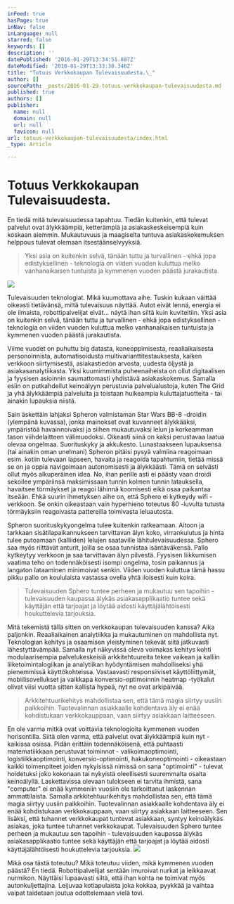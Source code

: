 ```yaml
---
inFeed: true
hasPage: true
inNav: false
inLanguage: null
starred: false
keywords: []
description: ''
datePublished: '2016-01-29T13:34:51.887Z'
dateModified: '2016-01-29T13:33:30.346Z'
title: "Totuus Verkkokaupan Tulevaisuudesta.\_"
author: []
sourcePath: _posts/2016-01-29-totuus-verkkokaupan-tulevaisuudesta.md
published: true
authors: []
publisher:
  name: null
  domain: null
  url: null
  favicon: null
url: totuus-verkkokaupan-tulevaisuudesta/index.html
_type: Article

---
```

# Totuus Verkkokaupan Tulevaisuudesta. 

En tiedä mitä tulevaisuudessa tapahtuu. Tiedän kuitenkin, että tulevat palvelut ovat älykkäämpiä, ketterämpiä ja asiakaskeskeisempiä kuin koskaan aiemmin. Mukautuvuus ja maagiselta tuntuva asiakaskokemuksen helppous tulevat olemaan itsestäänselvyyksiä. 
> 
> Yksi asia on kuitenkin selvä, tänään tuttu ja turvallinen - ehkä jopa edistyksellinen - teknologia on viiden vuoden kuluttua melko vanhanaikaisen tuntuista ja kymmenen vuoden päästä jurakautista. 

![](https://s3-us-west-2.amazonaws.com/the-grid-img/p/01cf469ea718a9aa53dd13313a9b2eda890110a6.png)

Tulevaisuuden teknologiat. Mikä kuumottava aihe. Tuskin kukaan väittää oikeasti tietävänsä, miltä tulevaisuus näyttää. Autot eivät lennä, energia ei ole ilmaista, robottipalvelijat eivät... näytä ihan siltä kuin kuviteltiin.
Yksi asia on kuitenkin selvä, tänään tuttu ja turvallinen - ehkä jopa edistyksellinen - teknologia on viiden vuoden kuluttua melko vanhanaikaisen tuntuista ja kymmenen vuoden päästä jurakautista. 

Viime vuodet on puhuttu big datasta, koneoppimisesta, reaaliaikaisesta personoinnista, automatisoidusta multivarianttitestauksesta, kaiken verkkoon siirtymisestä, asiakastiedon arvosta, uudesta öljystä ja asiakasanalytiikasta. Yksi kuumimmista puheenaiheista on ollut digitaalisen ja fyysisen asioinnin saumattomasti yhdistävä asiakaskokemus. Samalla esiin on putkahdellut keinoälyyn perustuvia palvelualustoja, kuten The Grid ja yhä älykkäämpiä palveluita ja toistaan huikeampia kuluttajatuotteita - tai ainakin lupauksia niistä. 

Sain äskettäin lahjaksi Spheron valmistaman Star Wars BB-8 -droidin (ylempänä kuvassa), jonka mainokset ovat kuvanneet älykkääksi, ympäristöä havainnoivaksi ja siihen mukautuvaksi lelun ja korkeamman tason viihdelaitteen välimuodoksi. Oikeasti siinä on kaksi perustavaa laatua olevaa ongelmaa. Suorituskyky ja akkukesto. Lunastaakseen lupauksensa (tai ainakin oman unelmani) Spheron pitäisi pysyä valmiina reagoimaan esim. kotiin tulevaan lapseen, havaita ja reagoida tapahtumiin, tietää missä se on ja oppia navigoimaan autonomisesti ja älykkäästi. Tämä on selvästi ollut myös alkuperäinen idea. No, ihan perille asti ei päästy vaan droidi sekoilee ympäriinsä maksimissaan tunnin kolmen tunnin latauksella, havaitsee törmäykset ja reagoi lähinnä koomisesti eikä osaa paikantaa itseään. Ehkä suurin ihmetyksen aihe on, että Sphero ei kytkeydy wifi -verkkoon. Se onkin oikeastaan vain hyperhieno toteutus 80 -luvulta tutusta törmäyksiin reagoivasta pattereilla toimivasta leluautosta. 

Spheron suorituskykyongelma tulee kuitenkin ratkeamaan. Aitoon ja tarkkaan sisätilapaikannukseen tarvittavan älyn koko, virrankulutus ja hinta tulee putoamaan (kalliiden) lelujen saataville lähitulevaisuudessa. Sphero saa myös riittävät anturit, joilla se osaa tunnistaa isäntäväkensä. Pallo kytkeytyy verkkoon ja saa tarvittavan älyn pilvestä. Fyysisen liikkumisen vaatima teho on todennäköisesti isompi ongelma, tosin paikannus ja langaton lataaminen minimoivat senkin. Viiden vuoden kuluttua tämä hassu pikku pallo on koululaista vastassa ovella yhtä iloisesti kuin koira.  
> 
> Tulevaisuuden Sphero tuntee perheen ja mukautuu sen tapoihin - tulevaisuuden kaupassa älykäs asiakasapplikaatio tuntee sekä käyttäjän että tarjoajat ja löytää aidosti käyttäjälähtöisesti houkuttelevia tarjouksia. 

Mitä tekemistä tällä sitten on verkkokaupan tulevaisuuden kanssa? Aika paljonkin. Reaaliaikainen analytiikka ja mukautuminen on mahdollista nyt. Teknologian kehitys ja osaamisen yleistyminen tekevät siitä jatkuvasti lähestyttävämpää. Samalla nyt näkyvissä oleva voimakas kehitys kohti modulaarisempia palvelukeskeisiä arkkitehtuureita tekee vaikean ja kalliin liiketoimintalogiikan ja analytiikan hyödyntämisen mahdolliseksi yhä pienemmissä käyttökohteissa. Vastaavasti responsiiviset käyttöliittymät, mobiilisovellukset ja vaikkapa konversio-optimoinnin heatmap -työkalut olivat viisi vuotta sitten kallista hypeä, nyt ne ovat arkipäivää.

> Arkkitehtuurikehitys mahdollistaa sen, että tämä magia siirtyy uusiin paikkoihin. Tuotevalinnan asiakkaalle kohdentava äly ei enää kohdistukaan verkkokauppaan, vaan siirtyy asiakkaan laitteeseen.

En ole varma mitkä ovat voittavia teknologioita kymmenen vuoden horisontilla. Siitä olen varma, että palvelut ovat älykkäämpiä kuin nyt -kaikissa osissa. Pidän erittäin todennäköisenä, että puhtaasti matematiikkaan perustuvat toiminnot - valikoimaoptimointi, logistiikkaoptimointi, konversio-optimointi, hakukoneoptimointi - oikeastaan kaikki toimenpiteet joiden nykyisissä nimissä on sana "optimointi" - tulevat hoidetuksi joko kokonaan tai nykyistä oleellisesti suuremmalta osalta keinoälyllä. Laskettavissa olevaan tulokseen ei tarvita ihmistä, sana "computer" ei enää kymmeniin vuosiin ole tarkoittanut laskennan ammattilaista. Samalla arkkitehtuurikehitys mahdollistaa sen, että tämä magia siirtyy uusiin paikkoihin. Tuotevalinnan asiakkaalle kohdentava äly ei enää kohdistukaan verkkokauppaan, vaan siirtyy asiakkaan laitteeseen. Sen lisäksi, että tuhannet verkkokaupat tuntevat asiakkaan, syntyy keinoälykäs asiakas, joka tuntee tuhannet verkkokaupat. Tulevaisuuden Sphero tuntee perheen ja mukautuu sen tapoihin - tulevaisuuden kaupassa älykäs asiakasapplikaatio tuntee sekä käyttäjän että tarjoajat ja löytää aidosti käyttäjälähtöisesti houkuttelevia tarjouksia. ![](https://s3-us-west-2.amazonaws.com/the-grid-img/p/4f95d8a73ebdcfab97fec2cf691c79893892bb33.png)

Mikä osa tästä toteutuu? Mikä toteutuu viiden, mikä kymmenen vuoden päästä? En tiedä. Robottipalvelijat sentään imuroivat nurkat ja leikkaavat nurmikon. Näyttäisi lupaavasti siltä, että ihan kohta ne toimivat myös autonkuljettajina. Leijuvaa kotiapulaista joka kokkaa, pyykkää ja vaihtaa vaipat taidetaan joutua odottelemaan vielä tovi.